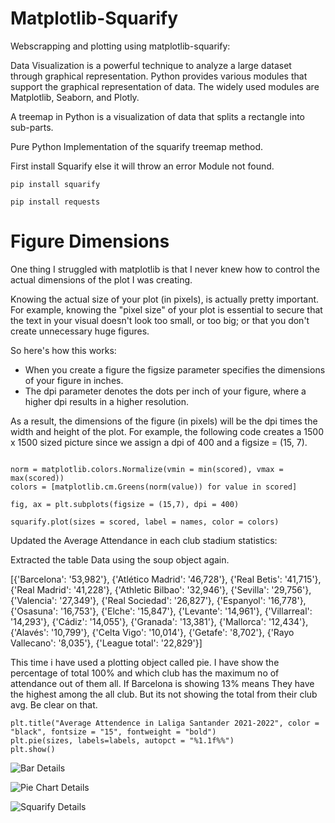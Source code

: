 <h1> Matplotlib-Squarify </h1>
Webscrapping and plotting using matplotlib-squarify:

Data Visualization is a powerful technique to analyze a large dataset through graphical representation. Python provides various modules that support the graphical representation of data. The widely used modules are Matplotlib, Seaborn, and Plotly.

A treemap in Python is a visualization of data that splits a rectangle into sub-parts.

Pure Python Implementation of the squarify treemap method.

First install Squarify else it will throw an error Module not found.

` pip install squarify `

`pip install requests`

<h1>Figure Dimensions</h1>


One thing I struggled with  matplotlib is that I never knew how to control the actual dimensions of the plot I was creating.

Knowing the actual size of your plot (in pixels), is actually pretty important. For example, knowing the "pixel size" of your plot is essential to secure that the text in your visual doesn't look too small, or too big; or that you don't create unnecessary huge figures.

So here's how this works:

* When you create a figure the figsize parameter specifies the dimensions of your figure in inches.
* The dpi parameter denotes the dots per inch of your figure, where a higher dpi results in a higher resolution.

As a result, the dimensions of the figure (in pixels) will be the dpi times the width and height of the plot. For example, the following code creates a 1500 x 1500 sized picture since we assign a dpi of 400 and a figsize = (15, 7).


```

norm = matplotlib.colors.Normalize(vmin = min(scored), vmax = max(scored))
colors = [matplotlib.cm.Greens(norm(value)) for value in scored]

fig, ax = plt.subplots(figsize = (15,7), dpi = 400)

squarify.plot(sizes = scored, label = names, color = colors)

```

Updated the Average Attendance in each club stadium statistics:

Extracted the table Data using the soup object again.

[{'Barcelona': '53,982'},
 {'Atlético Madrid': '46,728'},
 {'Real Betis': '41,715'},
 {'Real Madrid': '41,228'},
 {'Athletic Bilbao': '32,946'},
 {'Sevilla': '29,756'},
 {'Valencia': '27,349'},
 {'Real Sociedad': '26,827'},
 {'Espanyol': '16,778'},
 {'Osasuna': '16,753'},
 {'Elche': '15,847'},
 {'Levante': '14,961'},
 {'Villarreal': '14,293'},
 {'Cádiz': '14,055'},
 {'Granada': '13,381'},
 {'Mallorca': '12,434'},
 {'Alavés': '10,799'},
 {'Celta Vigo': '10,014'},
 {'Getafe': '8,702'},
 {'Rayo Vallecano': '8,035'},
 {'League total': '22,829'}]
 
 This time i have used a plotting object called pie.
 I have show the percentage of total 100% and which club has the maximum no of attendance out of them all. If Barcelona is showing 13% means
 They have the highest among the all club.  But its not showing the total from their club avg.
 Be clear on that.
 
 ```
plt.title("Average Attendence in Laliga Santander 2021-2022", color = "black", fontsize = "15", fontweight = "bold")
plt.pie(sizes, labels=labels, autopct = "%1.1f%%")
plt.show()
 
 ```
 
 ![Bar Details](https://user-images.githubusercontent.com/8182816/188364294-31ad645f-b174-4e96-be7c-078f6b3fb766.jpg)

![Pie Chart Details](https://user-images.githubusercontent.com/8182816/188364316-94aef05b-60ac-46e7-8f22-d3cb15e2649d.jpg)

![Squarify Details](https://user-images.githubusercontent.com/8182816/188364330-79c4a65b-6dd2-44df-ba94-a386cc986b17.jpg)

